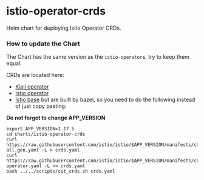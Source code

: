 # istio-operator-crds

Helm chart for deploying Istio Operator CRDs.

### How to update the Chart

The Chart has the same version as the `istio-operator`s, try to keep them equal.

CRDs are located here:
- [Kiali operator](https://github.com/kiali/kiali-operator/blob/v1.63.2/manifests/kiali-ossm/manifests/kiali.monitoringdashboards.crd.yaml)
- [Istio operator](https://github.com/istio/istio/blob/1.16.7/manifests/charts/base/crds/crd-operator.yaml)
- [Istio base](https://github.com/istio/istio/blob/1.16.7/manifests/charts/base/crds/crd-all.gen.yaml) but are built by bazel, so you need to do the following instead of just copy pasting:

**Do not forget to change APP_VERSION**

```
export APP_VERSION=1.17.5
cd charts/istio-operator-crds
curl https://raw.githubusercontent.com/istio/istio/$APP_VERSION/manifests/charts/base/crds/crd-all.gen.yaml -L > crds.yaml
curl https://raw.githubusercontent.com/istio/istio/$APP_VERSION/manifests/charts/base/crds/crd-operator.yaml -L >> crds.yaml
bash ../../scripts/cut_crds.sh crds.yaml
```
